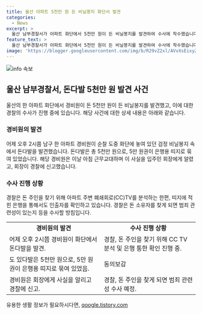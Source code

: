 ```yaml
---
title: 울산 아파트 5천만 원 든 비닐봉지 화단서 발견
categories:
  - News
excerpt: >
  울산 남부경찰서가 아파트 화단에서 5천만 원이 든 비닐봉지를 발견하여 수사에 착수했습니다. 경비원이 발견한 돈다발에는 5만 원권이 은행용 띠지로 묶여 있었으며, 경찰은 CCTV를 분석하고 은행을 통해 인출자를 확인하고 있습니다. 돈 소유자를 찾게 되면 범죄 관련성을 수사할 예정이며, 주변 주민들로부터는 놀라움과 호기심이 불거지고 있습니다.
feature_text: >
  울산 남부경찰서가 아파트 화단에서 5천만 원이 든 비닐봉지를 발견하여 수사에 착수했습니다. 경비원이 발견한 돈다발에는 5만 원권이 은행용 띠지로 묶여 있었으며, 경찰은 CCTV를 분석하고 은행을 통해 인출자를 확인하고 있습니다. 돈 소유자를 찾게 되면 범죄 관련성을 수사할 예정이며, 주변 주민들로부터는 놀라움과 호기심이 불거지고 있습니다.
image: 'https://blogger.googleusercontent.com/img/b/R29vZ2xl/AVvXsEixyZcFfHzMRdzZMjFBmAUKJYCLCGyLL1o632UiGVXcaFdKo_bkvkuCioo0uUKlGfBVcT3P84aROyZIXSBEx3Aw5nCQ3pTgDom1WDC4m8eifvWiAmWEEVb4x6G_l8C0QH225ldMjyaFvpxGEBGNO37VmDTDMHGhJPq73UglMfDca1-0aw/s1600/blogspot.png'
---
```


<p><img src="https://blogger.googleusercontent.com/img/b/R29vZ2xl/AVvXsEixyZcFfHzMRdzZMjFBmAUKJYCLCGyLL1o632UiGVXcaFdKo_bkvkuCioo0uUKlGfBVcT3P84aROyZIXSBEx3Aw5nCQ3pTgDom1WDC4m8eifvWiAmWEEVb4x6G_l8C0QH225ldMjyaFvpxGEBGNO37VmDTDMHGhJPq73UglMfDca1-0aw/s1600/blogspot.png" alt="info 속보" /></p>

<h2 data-ke-size="size26">울산 남부경찰서, 돈다발 5천만 원 발견 사건</h2>

<p data-ke-size="size16">울산의 한 아파트 화단에서 경비원이 돈 5천만 원이 든 비닐봉지를 발견했고, 이에 대한 경찰의 수사가 진행 중에 있습니다. 해당 사건에 대한 상세 내용은 아래와 같습니다.</p>

<h3>경비원의 발견</h3>

<p data-ke-size="size16">어제 오후 2시쯤 남구 한 아파트 경비원이 순찰 도중 화단에 놓여 있던 검정 비닐봉지 속에서 돈다발을 발견했습니다. 돈다발은 총 5천만 원으로, 5만 원권이 은행용 띠지로 묶여 있었습니다. 해당 경비원은 이날 아침 근무교대하며 이 사실을 입주민 회장에게 알렸고, 회장이 경찰에 신고했습니다.</p>

<h3>수사 진행 상황</h3>

<p data-ke-size="size16">경찰은 돈 주인을 찾기 위해 아파트 주변 폐쇄회로(CC)TV를 분석하는 한편, 띠지에 적힌 은행을 통해서도 인출자를 확인하고 있습니다. 경찰은 돈 소유자를 찾게 되면 범죄 관련성이 있는지 등을 수사할 방침입니다.</p>

<table>
  <tr>
    <td style="text-align: center; height: 17px;"><b>경비원의 발견</b></td>
    <td style="text-align: center; height: 17px;"><b>수사 진행 상황</b></td>
  </tr>
  <tr>
    <td style="text-align: left;">어제 오후 2시쯤 경비원이 화단에서 돈다발을 발견.</td>
    <td style="text-align: left;">경찰, 돈 주인을 찾기 위해 CC TV 분석 및 은행 통한 확인 진행 중.</td>
  </tr>
  <tr>
    <td style="text-align: left;">도 있다발은 5천만 원으로, 5만 원권이 은행용 띠지로 묶여 있었음.</td>
    <td style="text-align: left;">동의보감</td>
  </tr>
  <tr>
    <td style="text-align: left;">경비원은 회장에게 사실을 알리고 경찰에 신고.</td>
    <td style="text-align: left;">경찰, 돈 주인을 찾게 되면 범죄 관련성 수사 예정.</td>
  </tr>
</table>
유용한 생활 정보가 필요하시다면, <a href="https://qoogle.tistory.com" rel="dofollow">qoogle.tistory.com</a>


